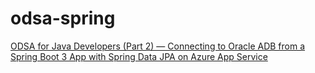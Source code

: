 # odsa-spring
[ODSA for Java Developers (Part 2) — Connecting to Oracle ADB from a Spring Boot 3 App with Spring Data JPA on Azure App Service](https://medium.com/oracledevs/odsa-for-java-developers-part-2-connecting-to-oracle-adb-from-a-spring-boot-3-0-b1ebb6296abc)
